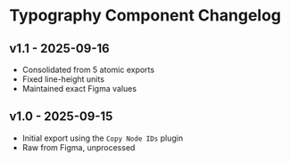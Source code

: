 # Typography Component Changelog

## v1.1 \- 2025-09-16

* Consolidated from 5 atomic exports  
* Fixed line-height units  
* Maintained exact Figma values

## v1.0 \- 2025-09-15

* Initial export using the `Copy Node IDs` plugin  
* Raw from Figma, unprocessed

